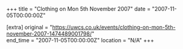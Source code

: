 +++
title = "Clothing on Mon 5th November 2007"
date = "2007-11-05T00:00:00Z"

[extra]
original = "https://uwcs.co.uk/events/clothing-on-mon-5th-november-2007-1474489001798/"    
end_time = "2007-11-05T00:00:00Z"
location = "N/A"
+++



